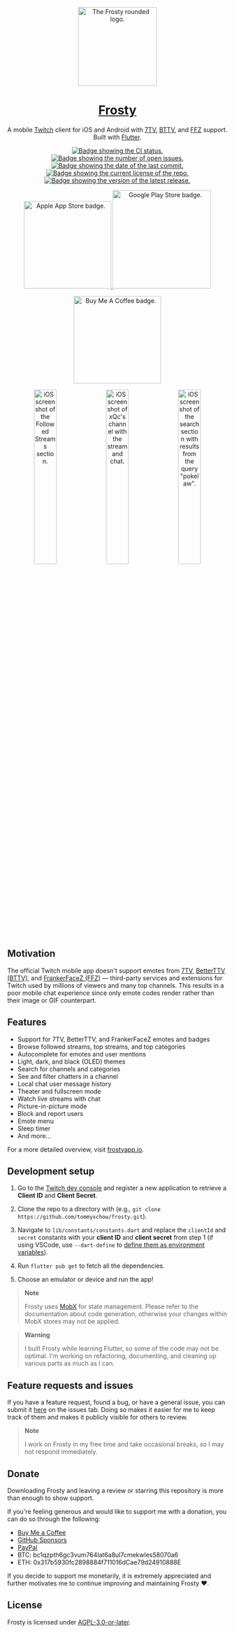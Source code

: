 <p align="center">
  <a align="center" href="https://frostyapp.io">
    <img
      src="https://user-images.githubusercontent.com/54859075/185783257-228d5c49-015e-4ee6-bf78-41f898cf770a.svg"
      width="180px"
      alt="The Frosty rounded logo."
    />
    <h1 align="center">Frosty</h1>
  </a>
</p>

<p align="center">
  A mobile
  <a href="https://www.twitch.tv/">Twitch</a>
  client for iOS and Android with
  <a href="https://7tv.app/">7TV</a>, <a href="https://betterttv.com/">BTTV</a>,
  and
  <a href="https://www.frankerfacez.com/">FFZ</a>
  support. Built with
  <a href="https://flutter.dev/">Flutter</a>.
</p>

<p align="center">
  <a href="https://github.com/tommyxchow/frosty/actions/workflows/ci.yml">
    <img
      alt="Badge showing the CI status."
      src="https://github.com/tommyxchow/frosty/actions/workflows/ci.yml/badge.svg"
    />
  </a>
  <a href="https://github.com/tommyxchow/frosty/issues">
    <img
      alt="Badge showing the number of open issues."
      src="https://img.shields.io/github/issues/tommyxchow/frosty"
    />
  </a>
  <a href="https://github.com/tommyxchow/frosty/commits">
    <img
      alt="Badge showing the date of the last commit."
      src="https://img.shields.io/github/last-commit/tommyxchow/frosty"
    />
  </a>
  <a href="https://github.com/tommyxchow/frosty/blob/main/LICENSE">
    <img
      alt="Badge showing the current license of the repo."
      src="https://img.shields.io/github/license/tommyxchow/frosty"
    />
  </a>
  <a href="https://github.com/tommyxchow/frosty/releases/latest">
    <img
      alt="Badge showing the version of the latest release."
      src="https://img.shields.io/github/v/release/tommyxchow/frosty"
    />
  </a>
</p>

<p align="center">
  <a href="https://apps.apple.com/us/app/frosty-for-twitch/id1603987585">
    <img
      title="Get it on iOS (Apple App Store)"
      alt="Apple App Store badge."
      src="https://user-images.githubusercontent.com/54859075/160051843-1d8b2186-97e9-4edd-a957-bb4797b71b4a.svg"
      width="200px"
    />
  </a>
  <a href="https://play.google.com/store/apps/details?id=com.tommychow.frosty">
    <img
      title="Get it on Android (Google Play Store)"
      alt="Google Play Store badge."
      src="https://user-images.githubusercontent.com/54859075/160051854-21a57556-6b5a-41e9-8127-334daf1fac47.svg"
      width="225px"
    />
  </a>
</p>

<p align="center">
  <a href="https://www.buymeacoffee.com/tommychow">
    <img
      title="Donate"
      alt="Buy Me A Coffee badge."
      src="https://user-images.githubusercontent.com/54859075/160051848-2e581476-a6c6-4de6-9af7-773d96632de1.svg"
      width="200px"
    />
  </a>
</p>

<p align="center">
  <img
    title="Followed streams section"
    alt="iOS screenshot of the Followed Streams section."
    src="https://user-images.githubusercontent.com/54859075/185780262-a3ba5ecf-a710-4511-a583-94e0d0ce0156.png"
    width="32%"
  />
  <img
    title="Channel (video/chat) view"
    alt="iOS screenshot of xQc's channel with the stream and chat."
    src="https://user-images.githubusercontent.com/54859075/185780260-0f7f3247-2cb5-431d-8714-e88e9fcb72f5.png"
    width="32%"
  />
  <img
    title="Search section"
    alt='iOS screenshot of the search section with results from the query "pokelaw".'
    src="https://user-images.githubusercontent.com/54859075/185780261-4301f180-04dc-4328-8a4c-4f035a5ec796.png"
    width="32%"
  />
</p>

## Motivation

The official Twitch mobile app doesn't support emotes from [7TV](https://chrome.google.com/webstore/detail/7tv/ammjkodgmmoknidbanneddgankgfejfh), [BetterTTV (BTTV)](https://chrome.google.com/webstore/detail/betterttv/ajopnjidmegmdimjlfnijceegpefgped), and [FrankerFaceZ (FFZ)](https://chrome.google.com/webstore/detail/frankerfacez/fadndhdgpmmaapbmfcknlfgcflmmmieb) — third-party services and extensions for Twitch used by millions of viewers and many top channels. This results in a poor mobile chat experience since only emote codes render rather than their image or GIF counterpart.

## Features

- Support for 7TV, BetterTTV, and FrankerFaceZ emotes and badges
- Browse followed streams, top streams, and top categories
- Autocomplete for emotes and user mentions
- Light, dark, and black (OLED) themes
- Search for channels and categories
- See and filter chatters in a channel
- Local chat user message history
- Theater and fullscreen mode
- Watch live streams with chat
- Picture-in-picture mode
- Block and report users
- Emote menu
- Sleep timer
- And more...

For a more detailed overview, visit [frostyapp.io](https://www.frostyapp.io/).

## Development setup

1. Go to the [Twitch dev console](https://dev.twitch.tv/login) and register a new application to retrieve a **Client ID** and **Client Secret**.

2. Clone the repo to a directory with (e.g., `git clone https://github.com/tommyxchow/frosty.git`).

3. Navigate to `lib/constants/constants.dart` and replace the `clientId` and `secret` constants with your **client ID** and **client secret** from step 1 (if using VSCode, use `--dart-define` to [define them as environment variables](https://dartcode.org/docs/using-dart-define-in-flutter/)).

4. Run `flutter pub get` to fetch all the dependencies.

5. Choose an emulator or device and run the app!

> **Note**
>
> Frosty uses [MobX](https://mobx.netlify.app/) for state management. Please refer to the documentation about code generation, otherwise your changes within MobX stores may not be applied.

> **Warning**
>
> I built Frosty while learning Flutter, so some of the code may not be optimal. I'm working on refactoring, documenting, and cleaning up various parts as much as I can.

## Feature requests and issues

If you have a feature request, found a bug, or have a general issue, you can submit it [here](https://github.com/tommyxchow/frosty/issues/new/choose) on the issues tab. Doing so makes it easier for me to keep track of them and makes it publicly visible for others to review.

> **Note**
>
> I work on Frosty in my free time and take occasional breaks, so I may not respond immediately.

## Donate

Downloading Frosty and leaving a review or starring this repository is more than enough to show support.

If you're feeling generous and would like to support me with a donation, you can do so through the following:

- [Buy Me a Coffee](https://www.buymeacoffee.com/tommychow)
- [GitHub Sponsors](https://github.com/sponsors/tommyxchow)
- [PayPal](https://www.paypal.com/donate/?business=NF33JDG6KBU6W)
- BTC: bc1qzpth6gc3vum764lat6a8ul7cmekwles58070a6
- ETH: 0x317b5930fc2898884f711016dCae79d24910888E

If you decide to support me monetarily, it is extremely appreciated and further motivates me to continue improving and maintaining Frosty ❤️.

## License

Frosty is licensed under [AGPL-3.0-or-later](LICENSE).
